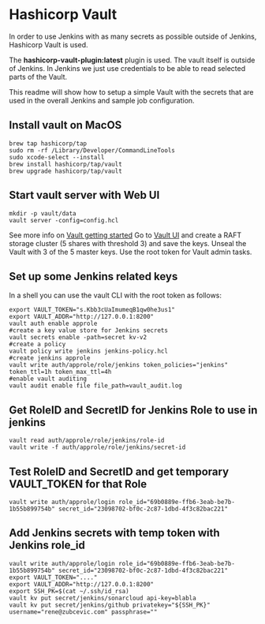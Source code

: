 # Hashicorp Vault

In order to use Jenkins with as many secrets as possible outside of Jenkins, Hashicorp Vault is used.

The **hashicorp-vault-plugin:latest** plugin is used. The vault itself is outside of Jenkins. In Jenkins we just use credentials to be able to read selected parts of the Vault.

This readme will show how to setup a simple Vault with the secrets that are used in the overall Jenkins and sample job configuration.

## Install vault on MacOS

    brew tap hashicorp/tap
    sudo rm -rf /Library/Developer/CommandLineTools
    sudo xcode-select --install
    brew install hashicorp/tap/vault
    brew upgrade hashicorp/tap/vault

## Start vault server with Web UI

    mkdir -p vault/data
    vault server -config=config.hcl

See more info on [Vault getting started](https://learn.hashicorp.com/tutorials/vault/getting-started-ui?in=vault/getting-started)
Go to [Vault UI](http://127.0.0.1:8200/ui) and create a RAFT storage cluster (5 shares with threshold 3) and save the keys.
Unseal the Vault with 3 of the 5 master keys. Use the root token for Vault admin tasks.

## Set up some Jenkins related keys

In a shell you can use the vault CLI with the root token as follows:

    export VAULT_TOKEN="s.Kbb3cUaImumeqB1qw0he3us1"
    export VAULT_ADDR="http://127.0.0.1:8200"
    vault auth enable approle
    #create a key value store for Jenkins secrets
    vault secrets enable -path=secret kv-v2
    #create a policy
    vault policy write jenkins jenkins-policy.hcl
    #create jenkins approle
    vault write auth/approle/role/jenkins token_policies="jenkins" token_ttl=1h token_max_ttl=4h
    #enable vault auditing
    vault audit enable file file_path=vault_audit.log

## Get RoleID and SecretID for Jenkins Role to use in jenkins

    vault read auth/approle/role/jenkins/role-id
    vault write -f auth/approle/role/jenkins/secret-id

## Test RoleID and SecretID and get temporary VAULT_TOKEN for that Role

    vault write auth/approle/login role_id="69b0889e-ffb6-3eab-be7b-1b55b899754b" secret_id="23098702-bf0c-2c87-1dbd-4f3c82bac221"

## Add Jenkins secrets with temp token with Jenkins role_id

    vault write auth/approle/login role_id="69b0889e-ffb6-3eab-be7b-1b55b899754b" secret_id="23098702-bf0c-2c87-1dbd-4f3c82bac221"
    export VAULT_TOKEN="...."
    export VAULT_ADDR="http://127.0.0.1:8200"
    export SSH_PK=$(cat ~/.ssh/id_rsa)
    vault kv put secret/jenkins/sonarcloud api-key=blabla
    vault kv put secret/jenkins/github privatekey="${SSH_PK}" username="rene@zubcevic.com" passphrase="" 
